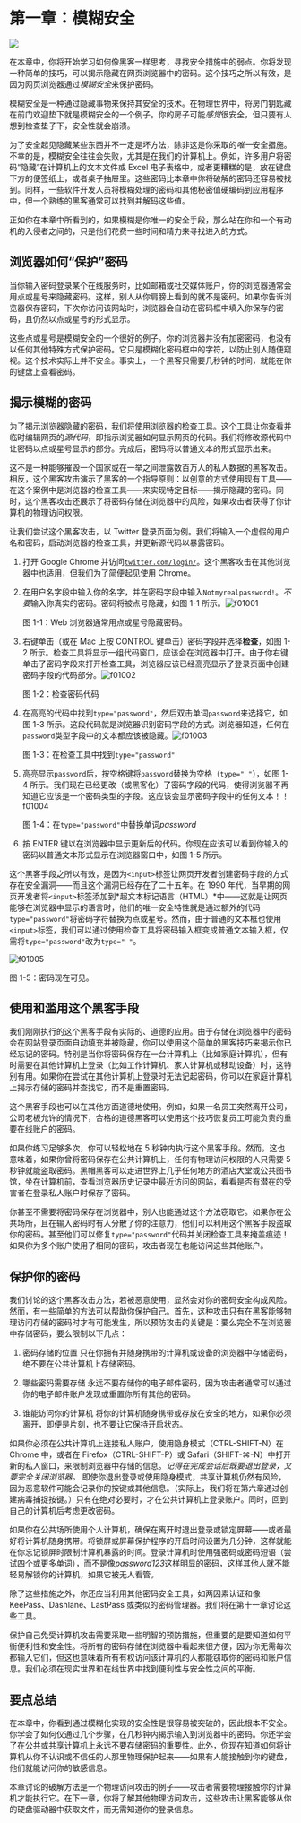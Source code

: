 # 第一章：模糊安全

![](img/chapterart.png)

在本章中，你将开始学习如何像黑客一样思考，寻找安全措施中的弱点。你将发现一种简单的技巧，可以揭示隐藏在网页浏览器中的密码。这个技巧之所以有效，是因为网页浏览器通过*模糊安全*来保护密码。

模糊安全是一种通过隐藏事物来保持其安全的技术。在物理世界中，将房门钥匙藏在前门欢迎垫下就是模糊安全的一个例子。你的房子可能*感觉*很安全，但只要有人想到检查垫子下，安全性就会崩溃。

为了安全起见隐藏某些东西并不一定是坏方法，除非这是你采取的*唯一*安全措施。不幸的是，模糊安全往往会失败，尤其是在我们的计算机上。例如，许多用户将密码“隐藏”在计算机上的文本文件或 Excel 电子表格中，或者更糟糕的是，放在键盘下方的便签纸上，或者桌子抽屉里。这些密码比本章中你将破解的密码还容易被找到。同样，一些软件开发人员将模糊处理的密码和其他秘密值硬编码到应用程序中，但一个熟练的黑客通常可以找到并解码这些值。

正如你在本章中所看到的，如果模糊是你唯一的安全手段，那么站在你和一个有动机的入侵者之间的，只是他们花费一些时间和精力来寻找进入的方式。

## 浏览器如何“保护”密码

当你输入密码登录某个在线服务时，比如邮箱或社交媒体账户，你的浏览器通常会用点或星号来隐藏密码。这样，别人从你肩膀上看到的就不是密码。如果你告诉浏览器保存密码，下次你访问该网站时，浏览器会自动在密码框中填入你保存的密码，且仍然以点或星号的形式显示。

这些点或星号是模糊安全的一个很好的例子。你的浏览器并没有加密密码，也没有以任何其他特殊方式保护密码。它只是模糊化密码框中的字符，以防止别人随便窥视。这个技术实际上并不安全。事实上，一个黑客只需要几秒钟的时间，就能在你的键盘上查看密码。

## 揭示模糊的密码

为了揭示浏览器隐藏的密码，我们将使用浏览器的检查工具。这个工具让你查看并临时编辑网页的*源代码*，即指示浏览器如何显示网页的代码。我们将修改源代码中让密码以点或星号显示的部分。完成后，密码将以普通文本的形式显示出来。

这不是一种能够摧毁一个国家或在一举之间泄露数百万人的私人数据的黑客攻击。相反，这个黑客攻击演示了黑客的一个指导原则：以创意的方式使用现有工具——在这个案例中是浏览器的检查工具——来实现特定目标——揭示隐藏的密码。同时，这个黑客攻击还展示了将密码存储在浏览器中的风险，如果攻击者获得了你计算机的物理访问权限。

让我们尝试这个黑客攻击，以 Twitter 登录页面为例。我们将输入一个虚假的用户名和密码，启动浏览器的检查工具，并更新源代码以暴露密码。

1.  打开 Google Chrome 并访问[`twitter.com/login/`](https://twitter.com/login/)。这个黑客攻击在其他浏览器中也适用，但我们为了简便起见使用 Chrome。

1.  在用户名字段中输入你的名字，并在密码字段中输入`Notmyrealpassword!`。*不要*输入你真实的密码。密码将被点号隐藏，如图 1-1 所示。![f01001](img/f01001.png)

    图 1-1：Web 浏览器通常用点或星号隐藏密码。

1.  右键单击（或在 Mac 上按 CONTROL 键单击）密码字段并选择**检查**，如图 1-2 所示。检查工具将显示一组代码窗口，应该会在浏览器中打开。由于你右键单击了密码字段来打开检查工具，浏览器应该已经高亮显示了登录页面中创建密码字段的代码部分。![f01002](img/f01002.png)

    图 1-2：检查密码代码

1.  在高亮的代码中找到`type="password"`，然后双击单词`password`来选择它，如图 1-3 所示。这段代码就是浏览器识别密码字段的方式。浏览器知道，任何在`password`类型字段中的文本都应该被隐藏。![f01003](img/f01003.png)

    图 1-3：在检查工具中找到`type="password"`

1.  高亮显示`password`后，按空格键将`password`替换为空格（`type=" "`），如图 1-4 所示。我们现在已经更改（或黑客化）了密码字段的代码，使得浏览器不再知道它应该是一个密码类型的字段。这应该会显示密码字段中的任何文本！！f01004

    图 1-4：在`type="password"`中替换单词*password*

1.  按 ENTER 键以在浏览器中显示更新后的代码。你现在应该可以看到你输入的密码以普通文本形式显示在浏览器窗口中，如图 1-5 所示。

这个黑客手段之所以有效，是因为`<input>`标签让网页开发者创建密码字段的方式存在安全漏洞——而且这个漏洞已经存在了二十五年。在 1990 年代，当早期的网页开发者将`<input>`标签添加到*超文本标记语言（HTML）*中——这就是让网页能够在浏览器中显示的语言时，他们的唯一安全特性就是通过额外的代码`type="password"`将密码字符替换为点或星号。然而，由于普通的文本框也使用`<input>`标签，我们可以通过使用检查工具将密码输入框变成普通文本输入框，仅需将`type="password"`改为`type=" "`。

![f01005](img/f01005.png)

图 1-5：密码现在可见。

## 使用和滥用这个黑客手段

我们刚刚执行的这个黑客手段有实际的、道德的应用。由于存储在浏览器中的密码会在网站登录页面自动填充并被隐藏，你可以使用这个简单的黑客技巧来揭示你已经忘记的密码。特别是当你将密码保存在一台计算机上（比如家庭计算机），但有时需要在其他计算机上登录（比如工作计算机、家人计算机或移动设备）时，这特别有用。如果你在尝试在其他计算机上登录时无法记起密码，你可以在家庭计算机上揭示存储的密码并查找它，而不是重置密码。

这个黑客手段也可以在其他方面道德地使用。例如，如果一名员工突然离开公司，公司老板允许的情况下，合格的道德黑客可以使用这个技巧恢复员工可能负责的重要在线账户的密码。

如果你练习足够多次，你可以轻松地在 5 秒钟内执行这个黑客手段。然而，这也意味着，如果你曾将密码保存在公共计算机上，任何有物理访问权限的人只需要 5 秒钟就能盗取密码。黑帽黑客可以走进世界上几乎任何地方的酒店大堂或公共图书馆，坐在计算机前，查看浏览器历史记录中最近访问的网站，看看是否有潜在的受害者在登录私人账户时保存了密码。

你甚至不需要将密码保存在浏览器中，别人也能通过这个方法窃取它。如果你在公共场所，且在输入密码时有人分散了你的注意力，他们可以利用这个黑客手段盗取你的密码。甚至他们可以修复`type="password"`代码并关闭检查工具来掩盖痕迹！如果你为多个账户使用了相同的密码，攻击者现在也能访问这些其他账户。

## 保护你的密码

我们讨论的这个黑客攻击方法，若被恶意使用，显然会对你的密码安全构成风险。然而，有一些简单的方法可以帮助你保护自己。首先，这种攻击只有在黑客能够物理访问存储的密码时才有可能发生，所以预防攻击的关键是：要么完全不在浏览器中存储密码，要么限制以下几点：

1.  密码存储的位置 只在你拥有并随身携带的计算机或设备的浏览器中存储密码，绝不要在公共计算机上存储密码。

1.  哪些密码需要存储 永远不要存储你的电子邮件密码，因为攻击者通常可以通过你的电子邮件账户发现或重置你所有其他的密码。

1.  谁能访问你的计算机 将你的计算机随身携带或存放在安全的地方，如果你必须离开，即便是片刻，也不要让它保持开启状态。

如果你必须在公共计算机上连接私人账户，使用隐身模式（CTRL-SHIFT-N）在 Chrome 中，或者在 Firefox（CTRL-SHIFT-P）或 Safari（SHIFT-⌘-N）中打开新的私人窗口，来限制浏览器中存储的信息。*记得在完成会话后既要退出登录，又要完全关闭浏览器。* 即使你退出登录或使用隐身模式，共享计算机仍然有风险，因为恶意软件可能会记录你的按键或其他信息。（实际上，我们将在第六章通过创建病毒捕捉按键。）只有在绝对必要时，才在公共计算机上登录账户。同时，回到自己的计算机后考虑更改密码。

如果你在公共场所使用个人计算机，确保在离开时退出登录或锁定屏幕——或者最好将计算机随身携带。将锁屏或屏幕保护程序的开启时间设置为几分钟，这样就能在你忘记锁屏时限制计算机暴露的时间。登录计算机时使用强密码或密码短语（尝试四个或更多单词），而不是像*password123*这样明显的密码，这样其他人就不能轻易解锁你的计算机，如果它被无人看管。

除了这些措施之外，你还应当利用其他密码安全工具，如两因素认证和像 KeePass、Dashlane、LastPass 或类似的密码管理器。我们将在第十一章讨论这些工具。

保护自己免受计算机攻击需要采取一些明智的预防措施，但重要的是要知道如何平衡便利性和安全性。将所有的密码存储在浏览器中看起来很方便，因为你无需每次都输入它们，但这也意味着所有有权访问该计算机的人都能窃取你的密码和账户信息。我们必须在现实世界和在线世界中找到便利性与安全性之间的平衡。

## 要点总结

在本章中，你看到通过模糊化实现的安全性是很容易被突破的，因此根本不安全。你学会了如何仅通过几个步骤，在几秒钟内揭示输入到浏览器中的密码。你还学会了在公共或共享计算机上永远不要存储密码的重要性。此外，你现在知道如何将计算机从你不认识或不信任的人那里物理保护起来——如果有人能接触到你的键盘，他们就能访问你的敏感信息。

本章讨论的破解方法是一个物理访问攻击的例子——攻击者需要物理接触你的计算机才能执行它。在下一章，你将了解其他物理访问攻击，这些攻击让黑客能够从你的硬盘驱动器中获取文件，而无需知道你的登录信息。
